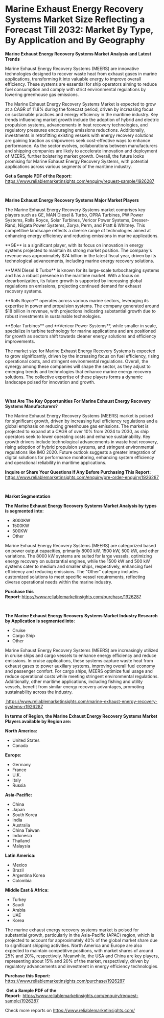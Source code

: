 <p><h1>Marine Exhaust Energy Recovery Systems Market Size Reflecting a Forecast Till 2032: Market By Type, By Application and By Geography</h1></p><p><strong>Marine Exhaust Energy Recovery Systems Market Analysis and Latest Trends</strong></p>
<p><p>Marine Exhaust Energy Recovery Systems (MEERS) are innovative technologies designed to recover waste heat from exhaust gases in marine applications, transforming it into valuable energy to improve overall efficiency. These systems are essential for ship operators aiming to reduce fuel consumption and comply with strict environmental regulations by lowering greenhouse gas emissions. </p><p>The Marine Exhaust Energy Recovery Systems Market is expected to grow at a CAGR of 11.8% during the forecast period, driven by increasing focus on sustainable practices and energy efficiency in the maritime industry. Key trends influencing market growth include the adoption of hybrid and electric propulsion systems, advancements in heat recovery technologies, and regulatory pressures encouraging emissions reductions. Additionally, investments in retrofitting existing vessels with energy recovery solutions are gaining traction as shipowners seek cost-effective ways to enhance performance. As the sector evolves, collaborations between manufacturers and shipping companies are likely to accelerate innovation and deployment of MEERS, further bolstering market growth. Overall, the future looks promising for Marine Exhaust Energy Recovery Systems, with potential applications across various segments of the maritime industry.</p></p>
<p><strong>Get a Sample PDF of the Report:&nbsp;</strong> <a href="https://www.reliablemarketinsights.com/enquiry/request-sample/1926287?utm_campaign=2454&utm_medium=2&utm_source=Github&utm_content=ia&utm_term=28032025&utm_id=marine-exhaust-energy-recovery-systems">https://www.reliablemarketinsights.com/enquiry/request-sample/1926287</a></p>
<p>&nbsp;</p>
<p><strong>Marine Exhaust Energy Recovery Systems Major Market Players</strong></p>
<p><p>The Marine Exhaust Energy Recovery Systems market comprises key players such as GE, MAN Diesel & Turbo, OPRA Turbines, PW Power Systems, Rolls Royce, Solar Turbines, Vericor Power Systems, Dresser-Rand, Niigata Power Systems, Zorya, Perm, and Pratt & Whitney. This competitive landscape reflects a diverse range of technologies aimed at enhancing energy efficiency and reducing emissions in marine applications.</p><p>**GE** is a significant player, with its focus on innovation in energy systems projected to maintain its strong market position. The company's revenue was approximately $74 billion in the latest fiscal year, driven by its technological advancements, including marine energy recovery solutions.</p><p>**MAN Diesel & Turbo** is known for its large-scale turbocharging systems and has a robust presence in the maritime market. With a focus on decarbonization, its future growth is supported by increasing global regulations on emissions, projecting continued demand for exhaust recovery systems.</p><p>**Rolls Royce** operates across various marine sectors, leveraging its expertise in power and propulsion systems. The company generated around $18 billion in revenue, with projections indicating substantial growth due to robust investments in sustainable technologies.</p><p>**Solar Turbines** and **Vericor Power Systems**, while smaller in scale, specialize in turbine technology for marine applications and are positioned for growth as sectors shift towards cleaner energy solutions and efficiency improvements.</p><p>The market size for Marine Exhaust Energy Recovery Systems is expected to grow significantly, driven by the increasing focus on fuel efficiency, rising operational costs, and stringent environmental regulations. Overall, the synergy among these companies will shape the sector, as they adjust to emerging trends and technologies that enhance marine energy recovery solutions. The collective expertise of these players forms a dynamic landscape poised for innovation and growth.</p></p>
<p>&nbsp;</p>
<p><strong>What Are The Key Opportunities For Marine Exhaust Energy Recovery Systems Manufacturers?</strong></p>
<p><p>The Marine Exhaust Energy Recovery Systems (MEERS) market is poised for significant growth, driven by increasing fuel efficiency regulations and a global emphasis on reducing greenhouse gas emissions. The market is projected to expand at a CAGR of over 10% from 2024 to 2030, as ship operators seek to lower operating costs and enhance sustainability. Key growth drivers include technological advancements in waste heat recovery, rising adoption of hybrid propulsion systems, and stringent environmental regulations like IMO 2020. Future outlook suggests a greater integration of digital solutions for performance monitoring, enhancing system efficiency and operational reliability in maritime applications.</p></p>
<p><strong>Inquire or Share Your Questions If Any Before Purchasing This Report:</strong> <a href="https://www.reliablemarketinsights.com/enquiry/pre-order-enquiry/1926287?utm_campaign=2454&utm_medium=2&utm_source=Github&utm_content=ia&utm_term=28032025&utm_id=marine-exhaust-energy-recovery-systems">https://www.reliablemarketinsights.com/enquiry/pre-order-enquiry/1926287</a></p>
<p>&nbsp;</p>
<p><strong>Market Segmentation</strong></p>
<p><strong>The Marine Exhaust Energy Recovery Systems Market Analysis by types is segmented into:</strong></p>
<p><ul><li>8000KW</li><li>1500KW</li><li>500KW</li><li>Other</li></ul></p>
<p><p>Marine Exhaust Energy Recovery Systems (MEERS) are categorized based on power output capacities, primarily 8000 kW, 1500 kW, 500 kW, and other variations. The 8000 kW systems are suited for large vessels, optimizing energy recovery on substantial engines, while the 1500 kW and 500 kW systems cater to medium and smaller ships, respectively, enhancing fuel efficiency and reducing emissions. The "Other" category includes customized solutions to meet specific vessel requirements, reflecting diverse operational needs within the marine industry.</p></p>
<p><strong>Purchase this Report:&nbsp;</strong><a href="https://www.reliablemarketinsights.com/purchase/1926287?utm_campaign=2454&utm_medium=2&utm_source=Github&utm_content=ia&utm_term=28032025&utm_id=marine-exhaust-energy-recovery-systems">https://www.reliablemarketinsights.com/purchase/1926287</a></p>
<p>&nbsp;</p>
<p><strong>The Marine Exhaust Energy Recovery Systems Market Industry Research by Application is segmented into:</strong></p>
<p><ul><li>Cruise</li><li>Cargo Ship</li><li>Other</li></ul></p>
<p><p>Marine Exhaust Energy Recovery Systems (MEERS) are increasingly utilized in cruise ships and cargo vessels to enhance energy efficiency and reduce emissions. In cruise applications, these systems capture waste heat from exhaust gases to power auxiliary systems, improving overall fuel economy and passenger comfort. For cargo ships, MEERS optimize fuel usage and reduce operational costs while meeting stringent environmental regulations. Additionally, other maritime applications, including fishing and utility vessels, benefit from similar energy recovery advantages, promoting sustainability across the industry.</p></p>
<p><a href="https://www.reliablemarketinsights.com/marine-exhaust-energy-recovery-systems-r1926287?utm_campaign=2454&utm_medium=2&utm_source=Github&utm_content=ia&utm_term=28032025&utm_id=marine-exhaust-energy-recovery-systems">&nbsp;https://www.reliablemarketinsights.com/marine-exhaust-energy-recovery-systems-r1926287</a></p>
<p><strong>In terms of Region, the Marine Exhaust Energy Recovery Systems Market Players available by Region are:</strong></p>
<p>
    <p> <strong> North America: </strong>
        <ul>
            <li>United States</li>
            <li>Canada</li>
        </ul>
        </p> 
    <p> <strong> Europe: </strong>
        <ul>
            <li>Germany</li>
            <li>France</li>
            <li>U.K.</li>
            <li>Italy</li>
            <li>Russia</li>
        </ul>
        </p> 
    <p> <strong> Asia-Pacific: </strong>
        <ul>
            <li>China</li>
            <li>Japan</li>
            <li>South Korea</li>
            <li>India</li>
            <li>Australia</li>
            <li>China Taiwan</li>
            <li>Indonesia</li>
            <li>Thailand</li>
            <li>Malaysia</li>
        </ul>
        </p> 
    <p> <strong> Latin America: </strong>
        <ul>
            <li>Mexico</li>
            <li>Brazil</li>
            <li>Argentina Korea</li>
            <li>Colombia</li>
        </ul>
        </p> 
    <p> <strong> Middle East & Africa: </strong>
        <ul>
            <li>Turkey</li>
            <li>Saudi</li>
            <li>Arabia</li>
            <li>UAE</li>
            <li>Korea</li>
        </ul>
    </p>
    </p>
<p><p>The marine exhaust energy recovery systems market is poised for substantial growth, particularly in the Asia-Pacific (APAC) region, which is projected to account for approximately 40% of the global market share due to significant shipping activities. North America and Europe are also expected to maintain competitive positions, with market shares of around 25% and 20%, respectively. Meanwhile, the USA and China are key players, representing about 15% and 20% of the market, respectively, driven by regulatory advancements and investment in energy efficiency technologies.</p></p>
<p><strong>Purchase this Report: </strong><a href="https://www.reliablemarketinsights.com/purchase/1926287?utm_campaign=2454&utm_medium=2&utm_source=Github&utm_content=ia&utm_term=28032025&utm_id=marine-exhaust-energy-recovery-systems">https://www.reliablemarketinsights.com/purchase/1926287</a></p>
<p>&nbsp;<strong>Get a Sample PDF of the Report:&nbsp;&nbsp;</strong><a href="https://www.reliablemarketinsights.com/enquiry/request-sample/1926287?utm_campaign=2454&utm_medium=2&utm_source=Github&utm_content=ia&utm_term=28032025&utm_id=marine-exhaust-energy-recovery-systems">https://www.reliablemarketinsights.com/enquiry/request-sample/1926287</a></p>
<p><strong></strong></p>
<p>Check more reports on <a href="https://www.reliablemarketinsights.com/?utm_campaign=2454&utm_medium=2&utm_source=Github&utm_content=ia&utm_term=28032025&utm_id=marine-exhaust-energy-recovery-systems">https://www.reliablemarketinsights.com/</a></p>